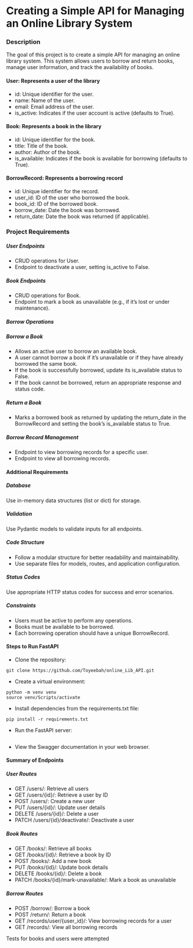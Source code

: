 <h1> Creating a Simple API for Managing an Online Library System </h1>

<h3> Description </h3>
<p>
The goal of this project is to create a simple API for managing an online library system. This system allows users to borrow and return books, manage user information, and track the availability of books.
</p>

<h4> User: Represents a user of the library </h4>

- id: Unique identifier for the user.
- name: Name of the user.
- email: Email address of the user.
- is_active: Indicates if the user account is active (defaults to True).


<h4>Book: Represents a book in the library</h4>

- id: Unique identifier for the book.
- title: Title of the book.
- author: Author of the book.
- is_available: Indicates if the book is available for borrowing (defaults to True).


<h4>BorrowRecord: Represents a borrowing record</h4>

- id: Unique identifier for the record.
- user_id: ID of the user who borrowed the book.
- book_id: ID of the borrowed book.
- borrow_date: Date the book was borrowed.
- return_date: Date the book was returned (if applicable).


<h3>Project Requirements</h3>

<h5>User Endpoints</h5>

- CRUD operations for User.
- Endpoint to deactivate a user, setting is_active to False.


<h5>Book Endpoints</h5>

- CRUD operations for Book.
- Endpoint to mark a book as unavailable (e.g., if it’s lost or under maintenance).


<h5>Borrow Operations</h5>
<h5>Borrow a Book</h5>

- Allows an active user to borrow an available book.
- A user cannot borrow a book if it’s unavailable or if they have already borrowed the same book.
- If the book is successfully borrowed, update its is_available status to False.
- If the book cannot be borrowed, return an appropriate response and status code.


<h5>Return a Book</h5>

- Marks a borrowed book as returned by updating the return_date in the BorrowRecord and setting the book’s is_available status to True.


<h5>Borrow Record Management</h5>

- Endpoint to view borrowing records for a specific user.
- Endpoint to view all borrowing records.


<h4>Additional Requirements</h4>
<h5>Database</h5>
<p>Use in-memory data structures (list or dict) for storage.</p>

<h5>Validation</h5>
<p>Use Pydantic models to validate inputs for all endpoints.</p>

<h5>Code Structure</h5>

- Follow a modular structure for better readability and maintainability.
- Use separate files for models, routes, and application configuration.


<h5>Status Codes</h5>
<p> Use appropriate HTTP status codes for success and error scenarios.</p>

<h5>Constraints</h5>

- Users must be active to perform any operations. 
- Books must be available to be borrowed. 
- Each borrowing operation should have a unique BorrowRecord.


<h4>Steps to Run FastAPI</h4>

- Clone the repository:
```
git clone https://github.com/Toyeebah/online_Lib_API.git
``` 


- Create a virtual environment:
```
python -m venv venv 
source venv/Scripts/activate
``` 


- Install dependencies from the requirements.txt file:

```
pip install -r requirements.txt
```


- Run the FastAPI server:
```uvicorn main:app --reload
```


- View the Swagger documentation in your web browser.



<h4>Summary of Endpoints</h4>
<h5>User Routes</h5>

- GET /users/: Retrieve all users
- GET /users/{id}/: Retrieve a user by ID
- POST /users/: Create a new user
- PUT /users/{id}/: Update user details
- DELETE /users/{id}/: Delete a user
- PATCH /users/{id}/deactivate/: Deactivate a user

<h5>Book Routes</h5>

- GET /books/: Retrieve all books
- GET /books/{id}/: Retrieve a book by ID
- POST /books/: Add a new book
- PUT /books/{id}/: Update book details
- DELETE /books/{id}/: Delete a book
- PATCH /books/{id}/mark-unavailable/: Mark a book as unavailable

<h5>Borrow Routes</h5>

- POST /borrow/: Borrow a book
- POST /return/: Return a book
- GET /records/user/{user_id}/: View borrowing records for a user
- GET /records/: View all borrowing records



 <p> Tests for books and users were attempted </p>